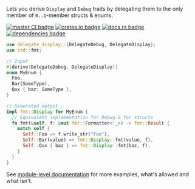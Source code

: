 Lets you derive `Display` and `Debug` traits by delegating them to the only member of `0..1`-member structs & enums.

[![master CI badge](https://img.shields.io/github/actions/workflow/status/Alorel/delegate-display-rs/ci.yml?label=master%20CI)](https://github.com/Alorel/delegate-display-rs/actions/workflows/ci.yml?query=branch%3Amaster)
[![crates.io badge](https://img.shields.io/crates/v/delegate-display)](https://crates.io/crates/delegate-display)
[![docs.rs badge](https://img.shields.io/docsrs/delegate-display?label=docs.rs)](https://docs.rs/delegate-display)
[![dependencies badge](https://img.shields.io/librariesio/release/cargo/delegate-display)](https://libraries.io/cargo/delegate-display)

```rust
use delegate_display::{DelegateDebug, DelegateDisplay};
use std::fmt;

// Input
#[derive(DelegateDebug, DelegateDisplay)]
enum MyEnum {
  Foo,
  Bar(SomeType),
  Qux { baz: SomeType }, 
}

// Generated output
impl fmt::Display for MyEnum {
  // Equivalent implementation for Debug & for structs
  fn fmt(&self, f: &mut fmt::Formatter<'_>) -> fmt::Result {
    match self {
      Self::Foo => f.write_str("Foo"),
      Self::Bar(value) => fmt::Display::fmt(value, f),
      Self::Qux { baz } => fmt::Display::fmt(baz, f),    
    }
  }
}
```

See [module-level documentation](https://docs.rs/delegate-display) for more examples, what's allowed and what isn't. 
